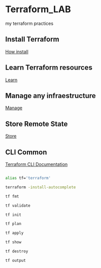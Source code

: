 # Terraform_LAB

my terraform practices

## Install Terraform

[How install](https://learn.hashicorp.com/tutorials/terraform/install-cli?in=terraform/gcp-get-started#install-terraform)

## Learn Terraform resources

[Learn](https://github.com/hashicorp/learn-terraform-resources)

## Manage any infraestructure

[Manage](https://registry.terraform.io/browse/providers)  

## Store Remote State

[Store](https://learn.hashicorp.com/tutorials/terraform/aws-remote?in=terraform/certification-associate-tutorials)

## CLI Common

[Terraform CLI Documentation](https://www.terraform.io/cli)

```bash

alias tf='terraform'

terraform -install-autocomplete

tf fmt

tf validate

tf init

tf plan

tf apply

tf show

tf destroy

tf output

```
